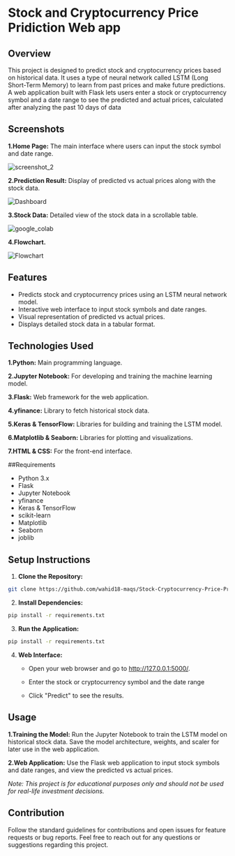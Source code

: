 # Stock and Cryptocurrency Price Pridiction Web app

## Overview

This project is designed to predict stock and cryptocurrency prices based on historical data. It uses a type of neural network called LSTM (Long Short-Term Memory) to learn from past prices and make future predictions. A web application built with Flask lets users enter a stock or cryptocurrency symbol and a date range to see the predicted and actual prices, calculated after analyzing the past 10 days of data

## Screenshots

**1.Home Page:** The main interface where users can input the stock symbol and date range.


![screenshot_2](https://github.com/user-attachments/assets/1dff70f6-5e52-4e07-b97a-7262027699ef)


**2.Prediction Result:** Display of predicted vs actual prices along with the stock data.

![Dashboard](https://github.com/user-attachments/assets/afe3ead4-2fec-43ca-b663-edc82b1bac6f)


**3.Stock Data:** Detailed view of the stock data in a scrollable table.

![google_colab](https://github.com/user-attachments/assets/27aef3a4-2bb1-4670-b4e0-31537d370d60)


**4.Flowchart.**

![Flowchart](https://github.com/user-attachments/assets/d69fbfd4-601e-451a-867a-de7783a2d540)

## Features

- Predicts stock and cryptocurrency prices using an LSTM neural network model.
- Interactive web interface to input stock symbols and date ranges.
- Visual representation of predicted vs actual prices.
- Displays detailed stock data in a tabular format.

## Technologies Used
**1.Python:** 
     Main programming language.
     
**2.Jupyter Notebook:** 
     For developing and training the machine learning model.
     
**3.Flask:**
     Web framework for the web application.
     
**4.yfinance:** 
     Library to fetch historical stock data.
     
**5.Keras & TensorFlow:** 
     Libraries for building and training the LSTM model.
     
**6.Matplotlib & Seaborn:**
     Libraries for plotting and visualizations.
     
**7.HTML & CSS:** 
     For the front-end interface. 
     
##Requirements
- Python 3.x
- Flask
- Jupyter Notebook
- yfinance
- Keras & TensorFlow
- scikit-learn
- Matplotlib
- Seaborn
- joblib
  
## Setup Instructions
1. **Clone the Repository:**
```bash
git clone https://github.com/wahid18-maqs/Stock-Cryptocurrency-Price-Pridiction.git
```

2. **Install Dependencies:**
```bash
pip install -r requirements.txt
```

3. **Run the Application:**
```bash
pip install -r requirements.txt
```

4. **Web Interface:**

   - Open your web browser and go to http://127.0.0.1:5000/.

   - Enter the stock or cryptocurrency symbol and the date range
   
   - Click "Predict" to see the results.
   
## Usage

**1.Training the Model:**
     Run the Jupyter Notebook to train the LSTM model on historical stock data. Save the model architecture, weights, and scaler for later use in the web application.

**2.Web Application:**
    Use the Flask web application to input stock symbols and date ranges, and view the predicted vs actual prices.
    
 *Note:*
      *This project is for educational purposes only and should not be used for real-life investment decisions.*
      
## Contribution
Follow the standard guidelines for contributions and open issues for feature requests or bug reports.
Feel free to reach out for any questions or suggestions regarding this project.
  

